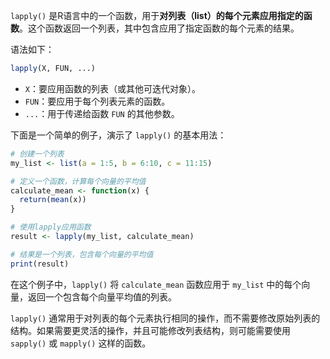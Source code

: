 `lapply()` 是R语言中的一个函数，用于**对列表（list）的每个元素应用指定的函数**。这个函数返回一个列表，其中包含应用了指定函数的每个元素的结果。

语法如下：

```R
lapply(X, FUN, ...)
```

- `X`：要应用函数的列表（或其他可迭代对象）。
- `FUN`：要应用于每个列表元素的函数。
- `...`：用于传递给函数 `FUN` 的其他参数。

下面是一个简单的例子，演示了 `lapply()` 的基本用法：

```R
# 创建一个列表
my_list <- list(a = 1:5, b = 6:10, c = 11:15)

# 定义一个函数，计算每个向量的平均值
calculate_mean <- function(x) {
  return(mean(x))
}

# 使用lapply应用函数
result <- lapply(my_list, calculate_mean)

# 结果是一个列表，包含每个向量的平均值
print(result)
```

在这个例子中，`lapply()` 将 `calculate_mean` 函数应用于 `my_list` 中的每个向量，返回一个包含每个向量平均值的列表。

`lapply()` 通常用于对列表的每个元素执行相同的操作，而不需要修改原始列表的结构。如果需要更灵活的操作，并且可能修改列表结构，则可能需要使用 `sapply()` 或 `mapply()` 这样的函数。